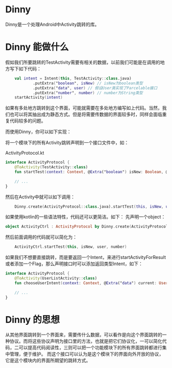 Dinny
===

Dinny是一个处理Android中Activity跳转的库。

# Dinny 能做什么

假如我们所要跳转的TestActivity需要有相关的数据，以前我们可能是在调用的地方写下如下代码：

```kotlin
    val intent = Intent(this, TestActivity::class.java)
            .putExtra("boolean", isNew) // isNew为boolean类型
            .putExtra("data", user) // 假设User类实现了Parcelable接口
            .putExtra("number", number) // number为String类型
    startActivity(intent)
```

如果有多处地方跳转到这个界面，可能就需要在多处地方编写如上代码。当然，我们也可以将其抽出成为静态方式。但是将需要传数据的界面较多时，同样会面临重复代码较多的问题。

而使用Dinny，你可以如下实现：

将一个模块下的所有Activity跳转声明到一个接口文件中，如：

ActivityProtocol.kt

```kotlin
interface ActivityProtocol {
    @ToActivity(TestActivity::class)
    fun startTest(context: Context, @Extra("boolean") isNew: Boolean, @Extra("data") user: User, @Extra("number") number: String)
    
    // ...
}
```

然后在Activity中就可以如下调用：

```kotlin
    Dinny.create(ActivityProtocol::class.java).startTest(this, isNew, user, number)
```

如果使用kotlin的一些语法特性，代码还可以更简洁。如下：
先声明一个object：

```kotlin
object ActivityCtrl : ActivityProtocol by Dinny.create(ActivityProtocol::class.java)
```

然后前面调用的代码就可以简化为：

```kotlin
    ActivityCtrl.startTest(this, isNew, user, number)
```

如果我们不想要直接跳转，而是要返回一个Intent，来进行startActivityForResult或者添加一个Flag，那么声明接口时可以添加返回类型Intent，如下：

```kotlin
interface ActivityProtocol {
    @ToActivity(UserListActivity::class)
    fun chooseUserIntent(context: Context, @Extra("data") current: User): Intent
    
    // ...
}
```

# Dinny 的思想

从其他界面跳转到一个界面来，需要传什么数据，可以看作是向这个界面跳转的一种协议。而将这些协议声明为接口里的方法，也就是把它们协议化，一可以简化代码，二可以提高代码阅读性，三则可以把一个功能模块下的所有界面跳转都进行集中管理，便于维护。
而这个接口可以认为是这个模块下的界面向外开放的协议，它是这个模块内的界面所期望的跳转方式。
